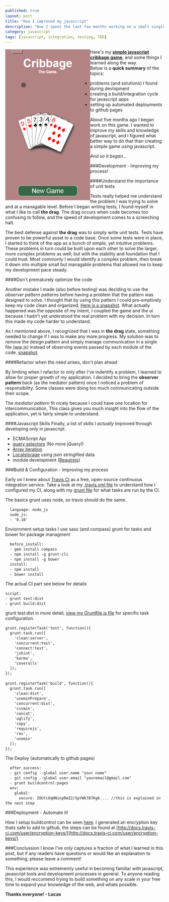```yaml
---
published: true
layout: post
title: "How I improved my javascript"
description: "How I spent the last few months working on a small single page application using only javascript* and how I went about testing, integrating and deploying this application."
category: javascript
tags: [javascript, integration, testing, TDD]
---
```


<img class="mobile-gif" align="left" height="480" src="/images/2014-11-19/cribbage-the-game-demo.gif">

Here's my **[simple javascript cribbage game](http://lucaspaulger.com/cribbage-the-game/)**, and some things I learned along the way.  
Below is a **quick summary** of the topics:

* problems (and solutions) I found during devlopment
* creating a build/integration cycle for javascript apps
* setting up automated deployments to github pages

About five months ago I began work on this game. I wanted to improve my skills and knowledge of javascript, and I figured what better way to do that than creating a simple game *using* javascript. 

*And so it began...*

###Development - Improving my process!

####Understand the importance of unit tests

Tests really helped me understand the problem I was trying to solve and at a managable level.  Before I began writing tests, I found myself in what I like to call **the drag**. The drag occurs when code becomes too confusing to follow, and the speed of development comes to a screeching halt. 

The best defense against **the drag** was to simply write unit tests. Tests have proven to be powerful asset to a code base. Once some tests were in place, I started to think of the app as a bunch of simple, yet intuitive problems. These problems in turn could be built upon each other to solve the larger, more complex problems as well; but with the stability and foundation that I could trust. Most commonly I would identify a complex problem, then break it down into multiple small but managable problems that allowed me to keep my development pace steady.

####Don't prematurely optimize the code

Another mistake I made (also before testing) was deciding to use the *observer pattern* patterns before having a problem that the pattern was designed to solve. I thought that by using this pattern I could pre-emptively keep my code clean and organized, [Here is a snapshot](https://github.com/lpaulger/cribbage-the-game/blob/a041df9b4f7505bd5c7a16aa97cd2f01e1c83a51). What actually happened was the opposite of my intent, I coupled the game and the ui because I hadn't yet understood the real problem with my decision. In turn this made my code harder to understand.

As I mentioned above, I recognized that I was in **the drag** state, something needed to change if I was to make any more progress. My solution was to remove the design pattern and simply manage communication in a single file (app.js) instead of observing events passed by each module of the code. [snapshot](https://github.com/lpaulger/cribbage-the-game/tree/613ffc0d3c21130f9f2af787a32987ca8edaef19).

####Refactor when the need arises, don't plan ahead

By limiting when I refactor to only after I've indentify a problem, I learned to allow for proper growth of my application.  I decided to bring the **observer pattern** back (as the mediator pattern) once I noticed a problem of responsibility. Some classes were doing too much communicating outside their scope.

The *mediator pattern* fit nicely because I could have one location for intercommunication, This class gives you much insight into the flow of the application, yet is fairly simple to understand.

####Javascript Skills
Finally, a list of skills I *actually* improved through developing only in javascript.

* ECMAScript Api
 * [query selectors](https://developer.mozilla.org/en-US/docs/Web/API/document.querySelector) (No more jQuery!)
 * [Array iteration](https://developer.mozilla.org/en-US/docs/Web/JavaScript/Reference/Global_Objects/Array)
* [Localstorage](https://developer.mozilla.org/en-US/docs/Web/Guide/API/DOM/Storage) using json stringified data
* module development ([Requirejs](http://requirejs.org/))

###Build & Configuration - Improving my process

Early on I knew about [Travis CI](https://travis-ci.org/) as a free, open-source continuous integration service.  Take a look at my [.travis.yml file](https://github.com/lpaulger/cribbage-the-game/blob/master/.travis.yml) to understand how I configured my CI, along with my [grunt file](https://github.com/lpaulger/cribbage-the-game/blob/master/Gruntfile.js) for what tasks are run by the CI.

The basics
grunt uses node, so travis should do the same.

```shell
  language: node_js
  node_js:
  - '0.10'
```

Enviornment setup tasks
I use sass (and compass)
grunt for tasks
and bower for package managment

```shell
  before_install:
  - gem install compass
  - npm install -g grunt-cli
  - npm install -g bower
  install:
  - npm install
  - bower install
```

The actual CI part
see below for details

```shell
script:
- grunt test:dist
- grunt build:dist
```

grunt test:dist in more detail, [view my Gruntfile.js file](https://github.com/lpaulger/cribbage-the-game/blob/master/Gruntfile.js) for specific task configuration.

```shell
grunt.registerTask('test', function(){
  grunt.task.run([
    'clean:server',
    'concurrent:test',
    'connect:test',
    'jshint',
    'karma',
    'coveralls'
  ]);
});

grunt.registerTask('build', function(){
  grunt.task.run([
    'clean:dist',
    'useminPrepare',
    'concurrent:dist',
    'cssmin',
    'concat',
    'uglify',
    'copy',
    'requirejs',
    'rev',
    'usemin'
  ]);
});

```

The Deploy (automatically to github pages)

```shell
  after_success:
  - git config --global user.name "your name"
  - git config --global user.email "youremail@gmail.com"
  - grunt buildcontrol:pages
  env:
    global:
      secure: ZOUtcOqHNinpRmZ2/SpYWk787Kg6.... //this is explained in the next step

```

###Deployment - Automate it!

How I setup buildcontrol can be seen [here](https://github.com/lpaulger/cribbage-the-game/commit/ee16ef2e7d037c0cc0ef53b57f16e506a22e2378).  I generated an encryption key thats safe to add to github, the steps can be found at [http://docs.travis-ci.com/user/encryption-keys/](http://docs.travis-ci.com/user/encryption-keys/).


###Conclussion
I know I've only captures a fraction of what I learned in this post, but if any readers have questions or would like an explanation to something; please leave a comment!  

This experience was extrememly useful in becoming familiar with javascript, javascript tools and development processes in general. To anyone reading this, I would reccomend trying to build something on any scale in your free time to expand your knowledge of the web, and whats possible. 

**Thanks everyone! - Lucas**